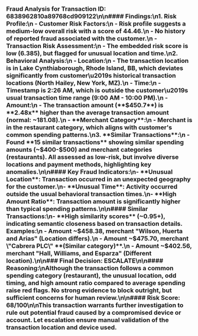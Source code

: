 ### Fraud Analysis for Transaction ID: **6838962810a89768cd909122**\n\n#### Findings:\n1. **Risk Profile**:\n   - **Customer Risk Factors**:\n     - Risk profile suggests a medium-low overall risk with a score of **44.46**.\n     - No history of reported fraud associated with the customer.\n   - **Transaction Risk Assessment**:\n     - The embedded risk score is low (**6.385**), but flagged for unusual location and time.\n2. **Behavioral Analysis**:\n   - **Location**:\n     - The transaction location is in **Lake Cynthiaborough, Rhode Island, BB**, which deviates significantly from customer\u2019s historical transaction locations (**North Hailey, New York, MZ**).\n   - **Time**:\n     - Timestamp is **2:26 AM**, which is outside the customer\u2019s usual transaction time range (**9:00 AM - 10:00 PM**).\n   - **Amount**:\n     - The transaction amount (**$450.7**) is **2.48x** higher than the average transaction amount (normal: ~181.08).\n   - **Merchant Category**:\n     - Merchant is in the restaurant category, which aligns with customer's common spending patterns.\n3. **Similar Transactions**:\n   - Found **15 similar transactions** showing similar spending amounts (~$400-$500) and merchant categories (restaurants). All assessed as low-risk, but involve diverse locations and payment methods, highlighting key anomalies.\n\n#### Key Fraud Indicators:\n- **Unusual Location**: Transaction occurred in an unexpected geography for the customer.\n- **Unusual Time**: Activity occurred outside the usual behavioral transaction times.\n- **High Amount Ratio**: Transaction amount is significantly higher than typical spending patterns.\n\n#### Similar Transactions:\n- **High similarity scores** (~0.95+), indicating semantic closeness based on transaction details. Examples:\n  - Amount ~$458.38, merchant \"Wilson, Huerta and Arias\" **(Location differs)**.\n  - Amount ~$475.70, merchant \"Cabrera PLC\" **(Similar category)**.\n  - Amount ~$402.56, merchant \"Hall, Williams, and Esparza\" **(Different location)**.\n\n### Final Decision: **ESCALATE**\n\n#### Reasoning:\nAlthough the transaction follows a common spending category (restaurant), the **unusual location**, **odd timing**, and **high amount ratio** compared to average spending raise red flags. No strong evidence to block outright, but sufficient concerns for human review.\n\n#### Risk Score: **68/100**\n\nThis transaction warrants further investigation to rule out potential fraud caused by a compromised device or account. Let escalation ensure manual validation of the transaction location and device used.